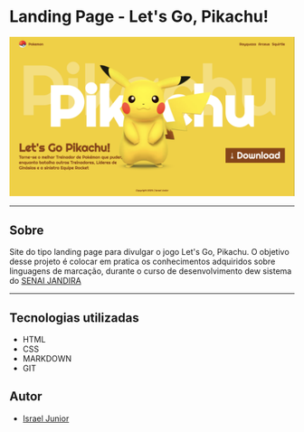 # Landing Page - Let's Go, Pikachu!

![](./screenshot/pikachu_screen.png)

---

## Sobre

Site do tipo landing page para divulgar o jogo Let's Go, Pikachu. O objetivo desse projeto é colocar em pratica os conhecimentos adquiridos sobre linguagens de marcação, durante o curso de desenvolvimento dew sistema do [SENAI JANDIRA](https://sp.senai.br/unidade/jandira)

---

## Tecnologias utilizadas
- HTML
- CSS
- MARKDOWN
- GIT

## Autor

- [Israel Junior](https://www.linkedin.com/in/israel-junior)